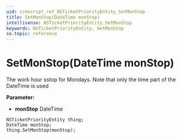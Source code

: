 ```yaml
---
uid: crmscript_ref_NSTicketPriorityEntity_SetMonStop
title: SetMonStop(DateTime monStop)
intellisense: NSTicketPriorityEntity.SetMonStop
keywords: NSTicketPriorityEntity, GetMonStop
so.topic: reference
---
```


# SetMonStop(DateTime monStop)

The work hour sstop for Mondays. Note that only the time part of the DateTime is used

**Parameter:** 
* **monStop** DateTime

```crmscript
NSTicketPriorityEntity thing;
DateTime monStop;
thing.SetMonStop(monStop);
```

